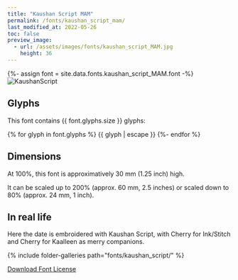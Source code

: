 ```yaml
---
title: "Kaushan Script MAM"
permalink: /fonts/kaushan_script_mam/
last_modified_at: 2022-05-26
toc: false
preview_image:
  - url: /assets/images/fonts/kaushan_script_MAM.jpg
    height: 36
---
```

{%- assign font = site.data.fonts.kaushan_script_MAM.font -%}
![KaushanScript](/assets/images/fonts/kaushan_script_MAM.jpg)

## Glyphs

This font contains  {{ font.glyphs.size }} glyphs:

{% for glyph in font.glyphs %}
{{ glyph | escape }}
{%- endfor %}




## Dimensions

At 100%, this font is approximatively 30 mm (1.25 inch) high.

It can be scaled up to 200% (approx. 60 mm, 2.5 inches) or scaled down to  80% (approx.  24 mm, 1 inch).


## In real life

Here the date is embroidered with Kaushan Script, with  Cherry for Ink/Stitch and Cherry for Kaalleen as merry companions.

{% include folder-galleries path="fonts/kaushan_script/" %}

[Download Font License](https://github.com/inkstitch/inkstitch/tree/main/fonts/kaushan_script_MAM/LICENSE)
